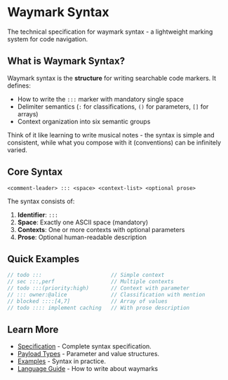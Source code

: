 # Waymark Syntax
<!-- tldr ::: Technical specification for waymark syntax -->
<!-- ::: syntax Core syntax documentation and rules -->

The technical specification for waymark syntax - a lightweight marking system for code navigation.

## What is Waymark Syntax?

Waymark syntax is the **structure** for writing searchable code markers. It defines:

- How to write the `:::` marker with mandatory single space
- Delimiter semantics (`:` for classifications, `()` for parameters, `[]` for arrays)
- Context organization into six semantic groups

Think of it like learning to write musical notes - the syntax is simple and consistent, while what you compose with it (conventions) can be infinitely varied.

## Core Syntax

```text
<comment-leader> ::: <space> <context-list> <optional prose>
```

The syntax consists of:

1. **Identifier**: `:::`
2. **Space**: Exactly one ASCII space (mandatory)
3. **Contexts**: One or more contexts with optional parameters
4. **Prose**: Optional human-readable description

## Quick Examples

```javascript
// todo :::                      // Simple context
// sec :::,perf                  // Multiple contexts
// todo :::(priority:high)       // Context with parameter
// ::: owner:@alice              // Classification with mention
// blocked ::::[4,7]             // Array of values
// todo :::: implement caching   // With prose description
```

## Learn More

- [Specification](./SPEC.md) - Complete syntax specification.
- [Payload Types](./payloads.md) - Parameter and value structures.
- [Examples](./examples.md) - Syntax in practice.
- [Language Guide](../project/LANGUAGE.md) - How to write about waymarks
